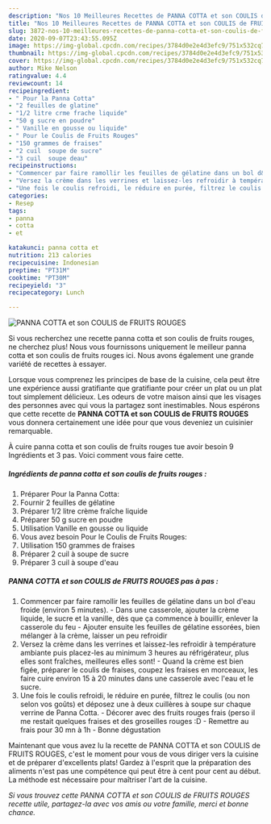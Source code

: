 ```yaml
---
description: "Nos 10 Meilleures Recettes de PANNA COTTA et son COULIS de FRUITS ROUGES"
title: "Nos 10 Meilleures Recettes de PANNA COTTA et son COULIS de FRUITS ROUGES"
slug: 3872-nos-10-meilleures-recettes-de-panna-cotta-et-son-coulis-de-fruits-rouges
date: 2020-09-07T23:43:55.095Z
image: https://img-global.cpcdn.com/recipes/3784d0e2e4d3efc9/751x532cq70/panna-cotta-et-son-coulis-de-fruits-rouges-photo-principale-de-la-recette.jpg
thumbnail: https://img-global.cpcdn.com/recipes/3784d0e2e4d3efc9/751x532cq70/panna-cotta-et-son-coulis-de-fruits-rouges-photo-principale-de-la-recette.jpg
cover: https://img-global.cpcdn.com/recipes/3784d0e2e4d3efc9/751x532cq70/panna-cotta-et-son-coulis-de-fruits-rouges-photo-principale-de-la-recette.jpg
author: Mike Nelson
ratingvalue: 4.4
reviewcount: 14
recipeingredient:
- " Pour la Panna Cotta"
- "2 feuilles de glatine"
- "1/2 litre crme frache liquide"
- "50 g sucre en poudre"
- " Vanille en gousse ou liquide"
- " Pour le Coulis de Fruits Rouges"
- "150 grammes de fraises"
- "2 cuil  soupe de sucre"
- "3 cuil  soupe deau"
recipeinstructions:
- "Commencer par faire ramollir les feuilles de gélatine dans un bol d&#39;eau froide (environ 5 minutes). Dans une casserole, ajouter la crème liquide, le sucre et la vanille, dès que ça commence à bouillir, enlever la casserole du feu  Ajouter ensuite les feuilles de gélatine essorées, bien mélanger à la crème, laisser un peu refroidir"
- "Versez la crème dans les verrines et laissez-les refroidir à température ambiante puis placez-les au minimum 3 heures au réfrigérateur, plus elles sont fraîches, meilleures elles sont! Quand la crème est bien figée, préparer le coulis de fraises, coupez les fraises en morceaux, les faire cuire environ 15 à 20 minutes dans une casserole avec l&#39;eau et le sucre."
- "Une fois le coulis refroidi, le réduire en purée, filtrez le coulis (ou non selon vos goûts) et déposez une à deux cuillères à soupe sur chaque verrine de Panna Cotta. Décorer avec des fruits rouges frais (perso il me restait quelques fraises et des groseilles rouges :D  Remettre au frais pour 30 mn à 1h Bonne dégustation"
categories:
- Resep
tags:
- panna
- cotta
- et

katakunci: panna cotta et 
nutrition: 213 calories
recipecuisine: Indonesian
preptime: "PT31M"
cooktime: "PT30M"
recipeyield: "3"
recipecategory: Lunch

---
```



![PANNA COTTA et son COULIS de FRUITS ROUGES](https://img-global.cpcdn.com/recipes/3784d0e2e4d3efc9/751x532cq70/panna-cotta-et-son-coulis-de-fruits-rouges-photo-principale-de-la-recette.jpg)

Si vous recherchez une recette panna cotta et son coulis de fruits rouges, ne cherchez plus! Nous vous fournissons uniquement le meilleur panna cotta et son coulis de fruits rouges ici. Nous avons également une grande variété de recettes à essayer.

Lorsque vous comprenez les principes de base de la cuisine, cela peut être une expérience aussi gratifiante que gratifiante pour créer un plat ou un plat tout simplement délicieux. Les odeurs de votre maison ainsi que les visages des personnes avec qui vous la partagez sont inestimables. Nous espérons que cette recette de <strong> PANNA COTTA et son COULIS de FRUITS ROUGES </strong> vous donnera certainement une idée pour que vous deveniez un cuisinier remarquable.

<!--inarticleads1-->

À cuire panna cotta et son coulis de fruits rouges tue avoir besoin 9 Ingrédients et 3 pas. Voici comment vous faire cette.

##### Ingrédients de panna cotta et son coulis de fruits rouges :

1. Préparer  Pour la Panna Cotta:
1. Fournir 2 feuilles de gélatine
1. Préparer 1/2 litre crème fraîche liquide
1. Préparer 50 g sucre en poudre
1. Utilisation  Vanille en gousse ou liquide
1. Vous avez besoin  Pour le Coulis de Fruits Rouges:
1. Utilisation 150 grammes de fraises
1. Préparer 2 cuil à soupe de sucre
1. Préparer 3 cuil à soupe d&#39;eau




<!--inarticleads2-->

##### PANNA COTTA et son COULIS de FRUITS ROUGES pas à pas :

1. Commencer par faire ramollir les feuilles de gélatine dans un bol d&#39;eau froide (environ 5 minutes). - Dans une casserole, ajouter la crème liquide, le sucre et la vanille, dès que ça commence à bouillir, enlever la casserole du feu  - Ajouter ensuite les feuilles de gélatine essorées, bien mélanger à la crème, laisser un peu refroidir
1. Versez la crème dans les verrines et laissez-les refroidir à température ambiante puis placez-les au minimum 3 heures au réfrigérateur, plus elles sont fraîches, meilleures elles sont! - Quand la crème est bien figée, préparer le coulis de fraises, coupez les fraises en morceaux, les faire cuire environ 15 à 20 minutes dans une casserole avec l&#39;eau et le sucre.
1. Une fois le coulis refroidi, le réduire en purée, filtrez le coulis (ou non selon vos goûts) et déposez une à deux cuillères à soupe sur chaque verrine de Panna Cotta. - Décorer avec des fruits rouges frais (perso il me restait quelques fraises et des groseilles rouges :D  - Remettre au frais pour 30 mn à 1h - Bonne dégustation




<!--inarticleads1-->

<p>
Maintenant que vous avez lu la recette de PANNA COTTA et son COULIS de FRUITS ROUGES, c'est le moment pour vous de vous diriger vers la cuisine et de préparer d'excellents plats! Gardez à l'esprit que la préparation des aliments n'est pas une compétence qui peut être à cent pour cent au début. La méthode est nécessaire pour maîtriser l'art de la cuisine.
</p>

<p>
<i>Si vous trouvez cette PANNA COTTA et son COULIS de FRUITS ROUGES recette utile, partagez-la avec vos amis ou votre famille, merci et bonne chance.</i>
</p>
